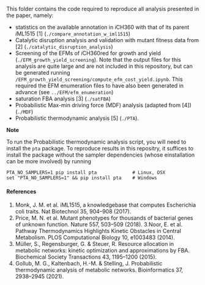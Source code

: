 This folder contains the code required to reproduce all analysis presented in the paper, namely:
- statistics on the available annotation in *i*CH360 with that of its parent *i*ML1515 [1] (`./compare_annotation_w_iml1515`)
- Catalytic disruption analysis and validation with mutant fitness data from [2] (`./catalytic_disruption_analysis`)
- Screening of the EFMs of *i*CH360red for growth and yield (`./EFM_growth_yield_screening`). Note that the output files for this analysis are quite large and are not included in this repository, but can be generated running `/EFM_growth_yield_screening/compute_efm_cost_yield.ipynb`. This required the EFM enumeration files to have also been generated in advance (see `../EFM/efm_enumeration`)
- saturation FBA analysis [3] (`./satFBA`)
- Probabilistic Max-min driving force (MDF) analysis (adapted from [4]) (`./MDF`)
- Probabilistic thermodynamic analysis [5] (`./PTA`).

**Note**

To run the Probabilistic thermodynamic analysis script, you will need to install the `pta` package. To reproduce results in this repositry, it suffices to install the package without the sampler dependencies (whose einstallation can be more involved) by running
```
PTA_NO_SAMPLERS=1 pip install pta             # Linux, OSX
set "PTA_NO_SAMPLERS=1" && pip install pta    # Windows
```


#### References
1. Monk, J. M. et al. iML1515, a knowledgebase that computes Escherichia coli traits. Nat Biotechnol 35, 904–908 (2017).
2. Price, M. N. et al. Mutant phenotypes for thousands of bacterial genes of unknown function. Nature 557, 503–509 (2018).
3.Noor, E. et al. Pathway Thermodynamics Highlights Kinetic Obstacles in Central Metabolism. PLOS Computational Biology 10, e1003483 (2014).
4. Müller, S., Regensburger, G. & Steuer, R. Resource allocation in metabolic networks: kinetic optimization and approximations by FBA. Biochemical Society Transactions 43, 1195–1200 (2015).
5. Gollub, M. G., Kaltenbach, H.-M. & Stelling, J. Probabilistic thermodynamic analysis of metabolic networks. Bioinformatics 37, 2938–2945 (2021).


